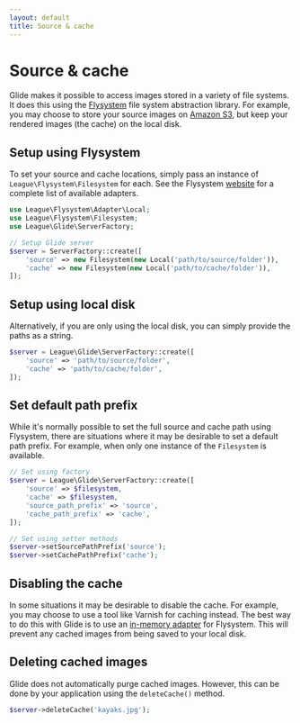 ```yaml
---
layout: default
title: Source & cache
---
```


# Source & cache

Glide makes it possible to access images stored in a variety of file systems. It does this using the [Flysystem](http://flysystem.thephpleague.com/) file system abstraction library. For example, you may choose to store your source images on [Amazon S3](http://aws.amazon.com/s3/), but keep your rendered images (the cache) on the local disk.

## Setup using Flysystem

To set your source and cache locations, simply pass an instance of `League\Flysystem\Filesystem` for each. See the Flysystem [website](http://flysystem.thephpleague.com/) for a complete list of available adapters.

~~~ php
use League\Flysystem\Adapter\Local;
use League\Flysystem\Filesystem;
use League\Glide\ServerFactory;

// Setup Glide server
$server = ServerFactory::create([
    'source' => new Filesystem(new Local('path/to/source/folder')),
    'cache' => new Filesystem(new Local('path/to/cache/folder')),
]);
~~~

## Setup using local disk

Alternatively, if you are only using the local disk, you can simply provide the paths as a string.

~~~ php
$server = League\Glide\ServerFactory::create([
    'source' => 'path/to/source/folder',
    'cache' => 'path/to/cache/folder',
]);
~~~

## Set default path prefix

While it's normally possible to set the full source and cache path using Flysystem, there are situations where it may be desirable to set a default path prefix. For example, when only one instance of the `Filesystem` is available.

~~~ php
// Set using factory
$server = League\Glide\ServerFactory::create([
    'source' => $filesystem,
    'cache' => $filesystem,
    'source_path_prefix' => 'source',
    'cache_path_prefix' => 'cache',
]);

// Set using setter methods
$server->setSourcePathPrefix('source');
$server->setCachePathPrefix('cache');
~~~

## Disabling the cache

In some situations it may be desirable to disable the cache. For example, you may choose to use a tool like Varnish for caching instead. The best way to do this with Glide is to use an [in-memory adapter](http://flysystem.thephpleague.com/adapter/memory/) for Flysystem. This will prevent any cached images from being saved to your local disk.

## Deleting cached images

Glide does not automatically purge cached images. However, this can be done by your application using the `deleteCache()` method.

~~~ php
$server->deleteCache('kayaks.jpg');
~~~